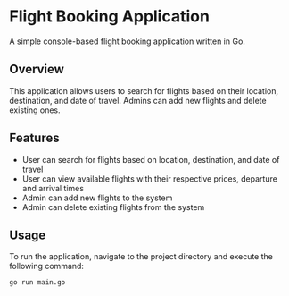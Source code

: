 # Flight Booking Application

A simple console-based flight booking application written in Go.

## Overview

This application allows users to search for flights based on their location, destination, and date of travel. Admins can add new flights and delete existing ones.

## Features

- User can search for flights based on location, destination, and date of travel
- User can view available flights with their respective prices, departure and arrival times
- Admin can add new flights to the system
- Admin can delete existing flights from the system

## Usage

To run the application, navigate to the project directory and execute the following command:

`go run main.go`

